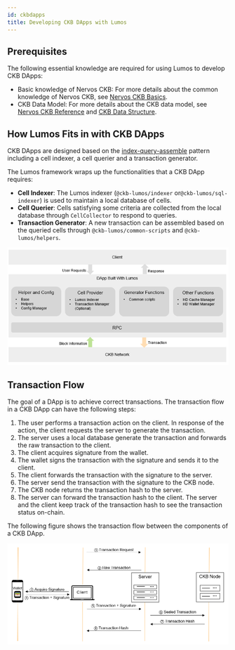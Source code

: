 ```yaml
---
id: ckbdapps
title: Developing CKB DApps with Lumos
---
```

## Prerequisites

The following essential knowledge are required for using Lumos to develop CKB DApps:

- Basic knowledge of Nervos CKB<!-- are prerequisites for developing CKB DApps with Lumos. -->: For more details about the common knowledge of Nervos CKB, see [Nervos CKB Basics](https://docs.nervos.org/docs/basics/introduction).
- CKB Data Model: For more details about the CKB data model, see [Nervos CKB Reference](https://docs.nervos.org/docs/reference/introduction) and [CKB Data Structure](https://github.com/nervosnetwork/rfcs/blob/master/rfcs/0019-data-structures/0019-data-structures.md).

## How Lumos Fits in with CKB DApps

CKB DApps are designed based on the [index-query-assemble](https://docs.nervos.org/docs/reference/cell#index-query-assemble-pattern) pattern including a cell indexer, a cell querier and a transaction generator.

The Lumos framework wraps up the functionalities that a CKB DApp requires:

- **Cell Indexer**: The Lumos indexer (`@ckb-lumos/indexer` or`@ckb-lumos/sql-indexer`) is used to maintain a local database of cells.
- **Cell Querier**: Cells satisfying some criteria are collected from the local database through `CellCollector` to respond to queries.
- **Transaction Generator**: A new transaction can be assembled based on the queried cells through `@ckb-lumos/common-scripts` and `@ckb-lumos/helpers`.

<img src="../../img/CKB dapp with Lumos.png"/>

<!--A CKB DApp is comprised of three main components:-->
<!--A Server-->
<!--The server handles blockchain related tasks such as querying data and generating transactions.-->
<!--The server provides a user-friendly API for common interactions with the client.-->
<!--A Client: The client is the user-facing app displaying the content and responding to user actions.-->
<!--A wallet: The wallet is the component used to sign transaction requests for the user.-->
<!--<img src="../../img/CKB dapp arch.png"/>-->

## Transaction Flow

The goal of a DApp is to achieve correct transactions. The transaction flow in a CKB DApp can have the following steps:

1. The user performs a transaction action on the client. In response of the action, the client requests the server to generate the transaction.
2. The server uses a local database generate the transaction and forwards the raw transaction to the client.
3. The client acquires signature from the wallet.
4. The wallet signs the transaction with the signature and sends it to the client.
5. The client forwards the transaction with the signature to the server.
6. The server send the transaction with the signature to the CKB node.
7. The CKB node returns the transaction hash to the server.
8. The server can forward the transaction hash to the client. The server and the client keep track of the transaction hash to see the transaction status on-chain.

The following figure shows the transaction flow between the components of a CKB DApp.

<img src="../../img/transaction flow.png"/>

## <!--How Lumos Fits in with CKB DApps-->

<!--The Lumos framework is mainly used for the server side development of a client-server based CKB DApp.The Lumos functions can be utilized by the server as the following: Lumos indexer: The server uses the Lumos indexer to maintain a database of cells. Processing queries: The server uses the database to respond to user queries.Transaction generation: The server uses the database to respond to transaction generation requests. Lumos indexer and processing queries functionalities are located in  the `Lumos Indexer` (@ckb-lumos/indexer) package. Transaction generation functionalities are located in the `Helpers` (@ckb-lumos/helpers) package and `Common Scripts` (@ckb-lumos/common-scripts) package.-->



